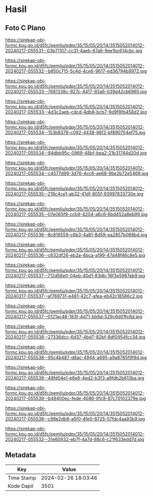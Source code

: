 # Hasil

## Foto C Plano

https://sirekap-obj-formc.kpu.go.id/d5fc/pemilu/pdpr/35/15/05/20/14/3515052014012-20240217-055531--03b71107-cc31-4aeb-87a6-9ee1bc614cbc.jpg

https://sirekap-obj-formc.kpu.go.id/d5fc/pemilu/pdpr/35/15/05/20/14/3515052014012-20240217-055532--b850c715-5c4d-4ce6-9617-ed36794b9972.jpg

https://sirekap-obj-formc.kpu.go.id/d5fc/pemilu/pdpr/35/15/05/20/14/3515052014012-20240217-055533--7681338c-927c-4417-93a6-039d42cb6965.jpg

https://sirekap-obj-formc.kpu.go.id/d5fc/pemilu/pdpr/35/15/05/20/14/3515052014012-20240217-055533--4d3c2aeb-cdcd-4db8-bcb7-9d9f8fb458d2.jpg

https://sirekap-obj-formc.kpu.go.id/d5fc/pemilu/pdpr/35/15/05/20/14/3515052014012-20240217-055534--153b8379-c092-4438-96f2-bf890704ef75.jpg

https://sirekap-obj-formc.kpu.go.id/d5fc/pemilu/pdpr/35/15/05/20/14/3515052014012-20240217-055534--84dbb95c-0969-48bf-bea2-21b31744d20d.jpg

https://sirekap-obj-formc.kpu.go.id/d5fc/pemilu/pdpr/35/15/05/20/14/3515052014012-20240217-055534--c4577d99-3d76-4cc6-ae68-9be2b72e5469.jpg

https://sirekap-obj-formc.kpu.go.id/d5fc/pemilu/pdpr/35/15/05/20/14/3515052014012-20240217-055535--219c4ce1-ab32-41df-905f-93997833730e.jpg

https://sirekap-obj-formc.kpu.go.id/d5fc/pemilu/pdpr/35/15/05/20/14/3515052014012-20240217-055535--07e065f9-ccb9-4204-a6c6-6bd452a8eb99.jpg

https://sirekap-obj-formc.kpu.go.id/d5fc/pemilu/pdpr/35/15/05/20/14/3515052014012-20240217-055536--8c816559-c6b3-4a81-8d59-ea2857b066bd.jpg

https://sirekap-obj-formc.kpu.go.id/d5fc/pemilu/pdpr/35/15/05/20/14/3515052014012-20240217-055536--c632df26-eb2a-4bca-a199-47d48f46c8e5.jpg

https://sirekap-obj-formc.kpu.go.id/d5fc/pemilu/pdpr/35/15/05/20/14/3515052014012-20240217-055537--712d58e0-04eb-40d1-83db-16f3e5967eb9.jpg

https://sirekap-obj-formc.kpu.go.id/d5fc/pemilu/pdpr/35/15/05/20/14/3515052014012-20240217-055537--af769731-e481-42c7-afea-eb42c18586c2.jpg

https://sirekap-obj-formc.kpu.go.id/d5fc/pemilu/pdpr/35/15/05/20/14/3515052014012-20240217-055537--0121ac48-183f-4d71-bb6d-529c6d01fc6d.jpg

https://sirekap-obj-formc.kpu.go.id/d5fc/pemilu/pdpr/35/15/05/20/14/3515052014012-20240217-055538--27336dcc-6d37-4bd7-82bf-8df0954fcc34.jpg

https://sirekap-obj-formc.kpu.go.id/d5fc/pemilu/pdpr/35/15/05/20/14/3515052014012-20240217-055538--95c4b487-d8ac-4944-a695-a9a8785f9f8d.jpg

https://sirekap-obj-formc.kpu.go.id/d5fc/pemilu/pdpr/35/15/05/20/14/3515052014012-20240217-055539--48fd04e1-e6e8-4ed2-b3f3-a9fdb2b613ba.jpg

https://sirekap-obj-formc.kpu.go.id/d5fc/pemilu/pdpr/35/15/05/20/14/3515052014012-20240217-055539--b49400ec-fede-4086-91c8-87c70102379e.jpg

https://sirekap-obj-formc.kpu.go.id/d5fc/pemilu/pdpr/35/15/05/20/14/3515052014012-20240217-055539--c98e2db8-a5f0-4fe0-8725-57fdc4aa93b9.jpg

https://sirekap-obj-formc.kpu.go.id/d5fc/pemilu/pdpr/35/15/05/20/14/3515052014012-20240217-055532--31e60932-eb7f-4a7d-88c6-c21f633edd7d.jpg


## Metadata

| Key        | Value               |
| ---------- | ------------------- |
| Time Stamp | 2024-02-26 18:03:46 |
| Kode Dapil | 3501                |



